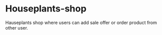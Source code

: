 # Houseplants-shop
Hauseplants shop where users can add sale offer or order product from other user.
